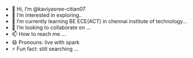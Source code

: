 - 👋 Hi, I’m @kaviyasree-citian07
- 👀 I’m interested in exploring..
- 🌱 I’m currently learning BE ECE(ACT) in chennai institute of technology...
- 💞️ I’m looking to collaborate on ...
- 📫 How to reach me ...
- 😄 Pronouns: live with spark
- ⚡ Fun fact: still searching ...

<!---
kaviyasree-citian07/kaviyasree-citian07 is a ✨ special ✨ repository because its `README.md` (this file) appears on your GitHub profile.
You can click the Preview link to take a look at your changes.
--->
